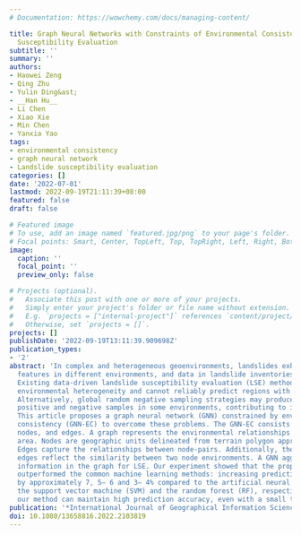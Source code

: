 ```yaml
---
# Documentation: https://wowchemy.com/docs/managing-content/

title: Graph Neural Networks with Constraints of Environmental Consistency for Landslide
  Susceptibility Evaluation
subtitle: ''
summary: ''
authors:
- Haowei Zeng
- Qing Zhu
- Yulin Ding&ast;
- __Han Hu__
- Li Chen
- Xiao Xie
- Min Chen
- Yanxia Yao
tags:
- environmental consistency
- graph neural network
- Landslide susceptibility evaluation
categories: []
date: '2022-07-01'
lastmod: 2022-09-19T21:11:39+08:00
featured: false
draft: false

# Featured image
# To use, add an image named `featured.jpg/png` to your page's folder.
# Focal points: Smart, Center, TopLeft, Top, TopRight, Left, Right, BottomLeft, Bottom, BottomRight.
image:
  caption: ''
  focal_point: ''
  preview_only: false

# Projects (optional).
#   Associate this post with one or more of your projects.
#   Simply enter your project's folder or file name without extension.
#   E.g. `projects = ["internal-project"]` references `content/project/deep-learning/index.md`.
#   Otherwise, set `projects = []`.
projects: []
publishDate: '2022-09-19T13:11:39.909698Z'
publication_types:
- '2'
abstract: 'In complex and heterogeneous geoenvironments, landslides exhibit varying
  features in different environments, and data in landslide inventories are imbalanced.
  Existing data-driven landslide susceptibility evaluation (LSE) methods overlook
  environmental heterogeneity and cannot reliably predict regions with few samples.
  Alternatively, global random negative sampling strategies may produce imbalanced
  positive and negative samples in some environments, contributing to inaccurate predictions.
  This article proposes a graph neural network (GNN) constrained by environmental
  consistency (GNN-EC) to overcome these problems. The GNN-EC consists of graphs with
  nodes, and edges. A graph represents the environmental relationships in the study
  area. Nodes are geographic units delineated from terrain polygon approximation.
  Edges capture the relationships between node-pairs. Additionally, the weights of
  edges reflect the similarity between two node environments. A GNN aggregates node
  information in the graph for LSE. Our experiment showed that the proposed method
  outperformed the common machine learning methods: increasing prediction accuracy
  by approximately 7, 5– 6 and 3– 4% compared to the artificial neural network (ANN),
  the support vector machine (SVM) and the random forest (RF), respectively. Moreover,
  our method can maintain high prediction accuracy, even with a small training set.'
publication: '*International Journal of Geographical Information Science*'
doi: 10.1080/13658816.2022.2103819
---
```

